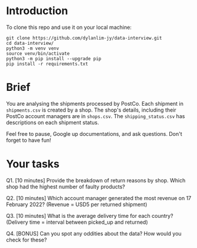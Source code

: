 # Introduction
To clone this repo and use it on your local machine:

```
git clone https://github.com/dylanlim-jy/data-interview.git
cd data-interview/
python3 -m venv venv
source venv/bin/activate
python3 -m pip install --upgrade pip
pip install -r requirements.txt
```


# Brief
You are analysing the shipments processed by PostCo. Each shipment in `shipments.csv` is created by a shop.
The shop's details, including their PostCo account managers are in `shops.csv`.
The `shipping_status.csv` has descriptions on each shipment status.

Feel free to pause, Google up documentations, and ask questions. Don't forget to have fun!

# Your tasks
Q1. [10 minutes] Provide the breakdown of return reasons by shop. Which shop had the highest number of faulty products?

Q2. [10 minutes] Which account manager generated the most revenue on 17 February 2022? (Revenue = USD5 per returned shipment)

Q3. [10 minutes] What is the average delivery time for each country? (Delivery time = interval between picked_up and returned)

Q4. [BONUS] Can you spot any oddities about the data? How would you check for these?